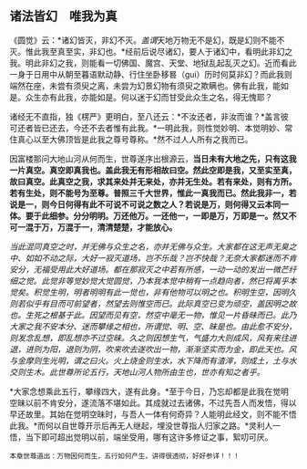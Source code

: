 ## 诸法皆幻　唯我为真

《圆觉》云：*诸幻皆灭，非幻不灭。*盖谓*天地万物无不是幻，既是幻则不能不灭。惟此我至真至实，非幻也。*经前后说尽诸幻，要人于诸幻中，看明此非幻之我。明此非幻之我，则能看一切佛国、魔宫、天堂、地狱乱起乱灭之幻。近而看此一身于日用中从朝至暮语默动静、行住坐卧移晷（gui）历时何莫非幻？而此我则端然在座，未尝有须臾之离，未尝为幻景幻物有须臾之欺瞒也。佛有此我，能如是。众生亦有此我，亦能如是。何以迷于幻而甘受此众生之名，得无愧耶？

诸经无不直指，独《楞严》更明白，至八还云：*不汝还者，非汝而谁？*盖言彼可还者皆已还去，今还不去者惟有此我。*一明此我，则性觉妙明、本觉明妙、常住真心以至大佛顶皆是此我之尊号尊称。*然不过人人所有之我而已。

因富楼那问大地山河从何而生，世尊遂序出根源云，**当日未有大地之先，只有这我一片真空。真空即真我也。盖此我无有形相故曰空。然此空即是我，又至实至真，故曰真空。此真空之我，求其来处并无来处，亦并无生处。若有来处，则有方所。若有生处，则不能号为至尊。普照三千大世界，惟此一真我而已。然此我非一，若说是一，则今日何得有此不可说不可说之数之人？若说是万，则何得又云本同一体。要于此细参。分分明明。万还他万。一还他一，一即是万，万即是一。然又不可一混于万，万混于一，清清楚楚，才能放心。**

*当此混同真空之时，并无佛与众生之名，亦并无佛与众生。大家都在这无声无臭之中、如如不动之际，大好一寂灭道场，岂不乐哉？岂不快哉？无奈大家都迷而不肯安分，无福受用此大好道场。都在那寂灭之中若有所感，一动一动的发出一微芒纤细之觉。此觉非等觉妙觉大觉圆觉，乃本我本觉中稍有一点趋向者，然已将离乎本觉矣。积觉生明，明者明明有此一觉也，非有他物可以明之也。积明生空，因明久则若似乎有目而可前望者，然望去则惟空而已。此际真空已变为顽空，盖因明之故也。生死之根基于此。因望而见有空，然空中毫无一物，惟见一片昏昧而已。此乃大家之我不安本分、迷而攀缘之相也，所谓觉、明、空、昧是也。由此愈不安分，则发念乱想，即乱想亦不过空昧。久之则因想生气，气盛力大则成风，风有来往进退，进则为阳，退则为阴，吹来吹去遂吹出一物，渐渐坚实而为金，即此天也。风与金摩则生光明，谓之曰火。火上烧金则生水，水下降而有渣滓，则成土，土与水交则生木。此世尊所论五行，天地山河人物所由生也，世亦有知之者乎。*

*大家念想乘此五行，攀缘四大，遂有此身。*至于今日，乃忘却都是此我在觉明空昧以前不肯安分，遂流落不堪如此。其成就过去诸佛，不过先吾人而发悟，得以早还故里。其始在觉明空昧时，与吾人一体有何奇异？人能明此经文，则不能不悟此我。*而何以自世尊开示后再无人继起，埋没世尊指人归家之路。*灵利人一悟，当下即可超出觉明以前，端坐受用，哪有这许多修证之事，絮叨可厌。

```yang
本章世尊道出：万物因何而生，五行如何产生，讲得很透彻，好好参详！！！
```
